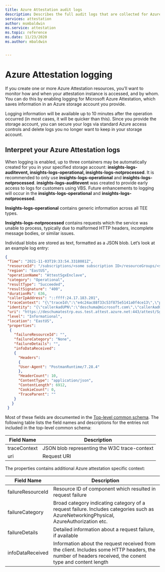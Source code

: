 ```yaml
---
title: Azure Attestation audit logs
description: Describes the full audit logs that are collected for Azure Attestation
services: attestation
author: msmbaldwin
ms.service: attestation
ms.topic: reference
ms.date: 11/23/2020
ms.author: mbaldwin


---
```


# Azure Attestation logging

If you create one or more Azure Attestation resources, you’ll want to monitor how and when your attestation instance is accessed, and by whom. You can do this by enabling logging for Microsoft Azure Attestation, which saves information in an Azure storage account you provide.  

Logging information will be available up to 10 minutes after the operation occurred (in most cases, it will be quicker than this). Since you provide the storage account, you can secure your logs via standard Azure access controls and delete logs you no longer want to keep in your storage account. 

## Interpret your Azure Attestation logs

When logging is enabled, up to three containers may be automatically created for you in your specified storage account:  **insights-logs-auditevent, insights-logs-operational, insights-logs-notprocessed**. It is recommended to only use **insights-logs-operational** and **insights-logs-notprocessed**. **insights-logs-auditevent** was created to provide early access to logs for customers using VBS. Future enhancements to logging will occur in the **insights-logs-operational** and **insights-logs-notprocessed**.  

**Insights-logs-operational** contains generic information across all TEE types. 

**Insights-logs-notprocessed** contains requests which the service was unable to process, typically due to malformed HTTP headers, incomplete message bodies, or similar issues.  

Individual blobs are stored as text, formatted as a JSON blob. Let’s look at an example log entry: 


```json
{  
 "Time": "2021-11-03T19:33:54.3318081Z", 
 "resourceId": "/subscriptions/<some subscription ID>/resourceGroups/<some resource group name>/providers/Microsoft.Attestation/attestationProviders/<some instance name>",
 "region": "EastUS", 
 "operationName": "AttestSgxEnclave", 
 "category": "Operational", 
 "resultType": "Succeeded", 
 "resultSignature": "400", 
 "durationMs": 636, 
 "callerIpAddress": "::ffff:24.17.183.201", 
 "traceContext": "{\"traceId\":\"e4c24ac88f33c53f875e5141a0f4ce13\",\"parentId\":\"0000000000000000\",}", 
 "identity": "{\"callerAadUPN\":\"deschuma@microsoft.com\",\"callerAadObjectId\":\"6ab02abe-6ca2-44ac-834d-42947dbde2b2\",\"callerId\":\"deschuma@microsoft.com\"}",
 "uri": "https://deschumatestrp.eus.test.attest.azure.net:443/attest/SgxEnclave?api-version=2018-09-01-preview", 
 "level": "Informational", 
 "location": "EastUS", 
 "properties": 
  { 
    "failureResourceId": "", 
    "failureCategory": "None", 
    "failureDetails": "", 
    "infoDataReceived": 
    { 
      "Headers": 
      { 
      "User-Agent": "PostmanRuntime/7.28.4" 
      }, 
      "HeaderCount": 10,
      "ContentType": "application/json",
      "ContentLength": 6912, 
      "CookieCount": 0, 
      "TraceParent": "" 
    } 
   } 
 } 
```

Most of these fields are documented in the [Top-level common schema](/azure-monitor/essentials/resource-logs-schema#top-level-common-schema). The following table lists the field names and descriptions for the entries not included in the top-level common schema: 

|     Field Name                           |     Description                                                                         |
|------------------------------------------|-----------------------------------------------------------------------------------------------|
|     traceContext                        |     JSON blob representing the W3C trace-context |
|    uri                       |     Request URI  |

The properties contains additional Azure attestation specific context: 

|     Field Name                           |     Description                                                                         |
|------------------------------------------|-----------------------------------------------------------------------------------------------|
|     failureResourceId                        |     Resource ID of component which resulted in request failure  |
|    failureCategory                       |     Broad category indicating category of a request failure. Includes categories such as AzureNetworkingPhysical, AzureAuthorization etc.   |
|    failureDetails                       |     Detailed information about a request failure, if available   |
|    infoDataReceived                       |     Information about the request received from the client. Includes some HTTP headers, the number of headers received, the conent type and content length    |
